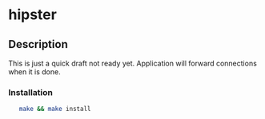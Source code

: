 # hipster

## Description

This is just a quick draft not ready yet. Application will forward connections when it is done.

### Installation 

   ```sh
      make && make install
   ```
